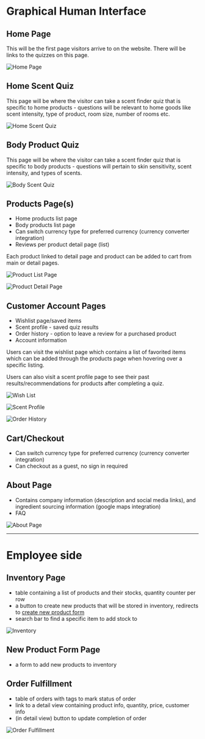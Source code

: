# Graphical Human Interface

## Home Page

This will be the first page visitors arrive to on the website.
There will be links to the quizzes on this page.

![Home Page](wireframes/home-page.png)

## Home Scent Quiz

This page will be where the visitor can take a scent finder quiz that is specific to home products - questions will be relevant to home goods like scent intensity, type of product, room size, number of rooms etc.

![Home Scent Quiz](wireframes/home-scent-quiz.PNG)

## Body Product Quiz

This page will be where the visitor can take a scent finder quiz that is specific to body products - questions will pertain to skin sensitivity, scent intensity, and types of scents.

![Body Scent Quiz](wireframes/body-scent-quiz.PNG)

## Products Page(s)

- Home products list page
- Body products list page
- Can switch currency type for preferred currency (currency converter integration)
- Reviews per product detail page (list)

Each product linked to detail page and product can be added to cart from main or detail pages.

![Product List Page](wireframes/products-list-page.PNG)

![Product Detail Page](wireframes/product-detail-page.PNG)

## Customer Account Pages

- Wishlist page/saved items
- Scent profile - saved quiz results
- Order history - option to leave a review for a purchased product
- Account information

Users can visit the wishlist page which contains a list of favorited items which can be added through the products page when hovering over a specific listing.

Users can also visit a scent profile page to see their past results/recommendations for products after completing a quiz.

![Wish List](wireframes/wish-list.PNG)

![Scent Profile](wireframes/scent-profile.PNG)

![Order History](wireframes/order-history.PNG)

## Cart/Checkout

- Can switch currency type for preferred currency (currency converter integration)
- Can checkout as a guest, no sign in required

## About Page

- Contains company information (description and social media links), and ingredient sourcing information (google maps integration)
- FAQ

![About Page](wireframes/about.PNG)

---

# Employee side

## Inventory Page

- table containing a list of products and their stocks, quantity counter per row
- a button to create new products that will be stored in inventory, redirects to [create new product form](##New-Product-Form-Page)
- search bar to find a specific item to add stock to

![Inventory](wireframes/inventory.PNG)

## New Product Form Page

- a form to add new products to inventory

## Order Fulfillment

- table of orders with tags to mark status of order
- link to a detail view containing product info, quantity, price, customer info
- (in detail view) button to update completion of order

![Order Fulfillment](wireframes/order-fufillment.PNG)
